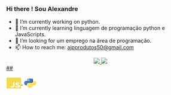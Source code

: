 ### Hi there ! Sou Alexandre
- 🔭 I’m currently working on  python.
- 🌱 I’m currently learning linguagem de programação python e JavaScripts.
- 🤔 I’m looking for  um emprego na área de programação.
- 📫 How to reach me: ajpprodutos50@gmail.com

<div align="center">
  <a href="https://github.com/Alexandre-Peres">
  <img height="180em" src="https://github-readme-stats.vercel.app/api?username=Alexandre-peres&show_icons=false&theme=blue-green&include_all_commits=true&count_private=true"/>
  <img height="180em" src="https://github-readme-stats.vercel.app/api/top-langs/?username=Alexandre-peres&layout=compact&langs_count=7&theme=blue-green"/>
</div>
##
  <div style="display: inline_block"><br>
  <img align="center" alt="Alexandre-Js" height="30" width="40" src="https://raw.githubusercontent.com/devicons/devicon/master/icons/javascript/javascript-plain.svg">
  <img align="center" alt="Alexandre-Python" height="30" width="40" src="https://raw.githubusercontent.com/devicons/devicon/master/icons/python/python-original.svg">
  
</div>
  
